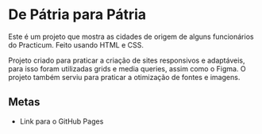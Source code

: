 # De Pátria para Pátria

Este é um projeto que mostra as cidades de origem de alguns funcionários do Practicum. Feito usando HTML e CSS.

Projeto criado para praticar a criação de sites responsivos e adaptáveis, para isso foram utilizadas grids e media queries, assim como o Figma. O projeto também serviu para praticar a otimização de fontes e imagens.

## Metas
* Link para o GitHub Pages